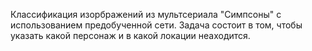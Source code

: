 Классификация изорбражений из мультсериала "Симпсоны" с использованием предобученной сети. Задача состоит в том, чтобы указать какой персонаж и в какой локации неаходится.
